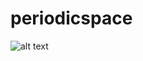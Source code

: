 # periodicspace

![alt text](https://parencode.github.io/periodicspace/images/universoMini_logo3-1024x1024.png)
